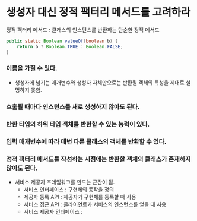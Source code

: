 # 생성자 대신 정적 팩터리 메서드를 고려하라

정적 팩터리 메서드 : 클래스의 인스턴스를 반환하는 단순한 정적 메서드

```java
public static Boolean valueOf(boolean b) {
    return b ? Boolean.TRUE : Boolean.FALSE;
}
```

### 이름을 가질 수 있다.

- 생성자에 넘기는 매개변수와 생성자 자체만으로는 반환될 객체의 특성을 제대로 설명하지 못함.

### 호출될 때마다 인스턴스를 새로 생성하지 않아도 된다.

### 반환 타입의 하위 타입 객체를 반환할 수 있는 능력이 있다.

### 입력 매개변수에 따라 매번 다른 클래스의 객체를 반환할 수 있다.

### 정적 팩터리 메서드를 작성하는 시점에는 반환할 객체의 클래스가 존재하지 않아도 된다.

- 서비스 제공자 프레임워크를 만드는 근간이 됨.
  - 서비스 인터페이스 : 구현체의 동작을 정의
  - 제공자 등록 API : 제공자가 구현체를 등록할 때 사용
  - 서비스 접근 API : 클라이언트가 서비스의 인스턴스를 얻을 때 사용
  - 서비스 제공자 인터페이스 :
